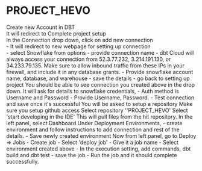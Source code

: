 # PROJECT_HEVO
Create new Account in DBT  
It will redirect to Complete project setup  
In the Connection drop down, click on add new connection  
	- It will redirect to new webpage for setting up connection  
	- select Snowflake from options
	- provide connection name
	- dbt Cloud will always access your connection from 52.3.77.232, 3.214.191.130, or 34.233.79.135. Make sure to allow inbound traffic from these IPs in your firewall, and include it in any database grants.
	- Provide snowflake account name, database, and warehouse
	- save the details
	- go back to setting up project
You should be able to see connection you created above in the drop down.
It will ask for details to snowflake credentials,
	- Auth method is Username and Password
	- Provide Username, Password.
	- Test connection and save once it's successful
You will be asked to setup a repository
Make sure you setup github access
Select repository ''PROJECT_HEVO'
Select 'start developing in the IDE'
This will pull files from the hit repository.
In the left panel, select Dashboard
Under Deployment Environments, 
	- create environment and follow instructions to add connection and rest of the details. 
	- Save newly created environment
Now from left panel, go to Deploy => Jobs
	- Create job
	- Select 'deploy job'
	- Give it a job name
	- Select environment created above
	- In the execution setting, add commands, dbt build and dbt test
	- save the job
	- Run the job and it should complete successfully.

